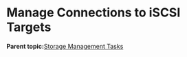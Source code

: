 <!--
SPDX-FileCopyrightText: 2023,2024 Oracle and/or its affiliates.
SPDX-License-Identifier: CC-BY-SA-4.0
-->
# Manage Connections to iSCSI Targets

**Parent topic:**[Storage Management Tasks](../topics/cockpit-storage_management.md)

